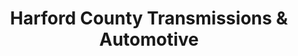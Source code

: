 ---
title: "Harford County Transmissions & Automotive"
url: /bel-air/harford-county-transmissions-and-automotive/
shop: car repair
---